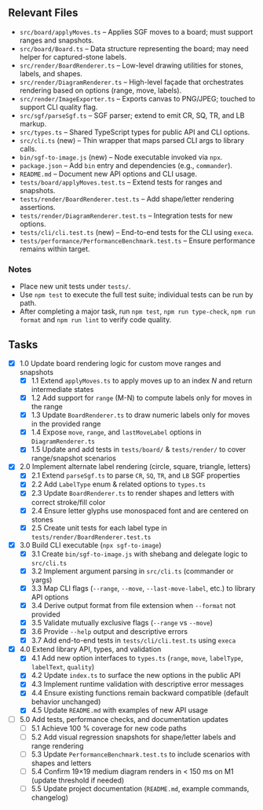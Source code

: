## Relevant Files

- `src/board/applyMoves.ts` – Applies SGF moves to a board; must support ranges and snapshots.
- `src/board/Board.ts` – Data structure representing the board; may need helper for captured-stone labels.
- `src/render/BoardRenderer.ts` – Low-level drawing utilities for stones, labels, and shapes.
- `src/render/DiagramRenderer.ts` – High-level façade that orchestrates rendering based on options (range, move, labels).
- `src/render/ImageExporter.ts` – Exports canvas to PNG/JPEG; touched to support CLI quality flag.
- `src/sgf/parseSgf.ts` – SGF parser; extend to emit CR, SQ, TR, and LB markup.
- `src/types.ts` – Shared TypeScript types for public API and CLI options.
- `src/cli.ts` (new) – Thin wrapper that maps parsed CLI args to library calls.
- `bin/sgf-to-image.js` (new) – Node executable invoked via `npx`.
- `package.json` – Add `bin` entry and dependencies (e.g., `commander`).
- `README.md` – Document new API options and CLI usage.
- `tests/board/applyMoves.test.ts` – Extend tests for ranges and snapshots.
- `tests/render/BoardRenderer.test.ts` – Add shape/letter rendering assertions.
- `tests/render/DiagramRenderer.test.ts` – Integration tests for new options.
- `tests/cli/cli.test.ts` (new) – End-to-end tests for the CLI using `execa`.
- `tests/performance/PerformanceBenchmark.test.ts` – Ensure performance remains within target.

### Notes

- Place new unit tests under `tests/`.
- Use `npm test` to execute the full test suite; individual tests can be run by path.
- After completing a major task, run `npm test`, `npm run type-check`, `npm run format` and `npm run lint` to verify code quality.

## Tasks

- [x] 1.0 Update board rendering logic for custom move ranges and snapshots
  - [x] 1.1 Extend `applyMoves.ts` to apply moves up to an index _N_ and return intermediate states
  - [x] 1.2 Add support for `range` (M-N) to compute labels only for moves in the range
  - [x] 1.3 Update `BoardRenderer.ts` to draw numeric labels only for moves in the provided range
  - [x] 1.4 Expose `move`, `range`, and `lastMoveLabel` options in `DiagramRenderer.ts`
  - [x] 1.5 Update and add tests in `tests/board/` & `tests/render/` to cover range/snapshot scenarios

- [x] 2.0 Implement alternate label rendering (circle, square, triangle, letters)
  - [x] 2.1 Extend `parseSgf.ts` to parse `CR`, `SQ`, `TR`, and `LB` SGF properties
  - [x] 2.2 Add `LabelType` enum & related options to `types.ts`
  - [x] 2.3 Update `BoardRenderer.ts` to render shapes and letters with correct stroke/fill color
  - [x] 2.4 Ensure letter glyphs use monospaced font and are centered on stones
  - [x] 2.5 Create unit tests for each label type in `tests/render/BoardRenderer.test.ts`

- [x] 3.0 Build CLI executable (`npx sgf-to-image`)
  - [x] 3.1 Create `bin/sgf-to-image.js` with shebang and delegate logic to `src/cli.ts`
  - [x] 3.2 Implement argument parsing in `src/cli.ts` (commander or yargs)
  - [x] 3.3 Map CLI flags (`--range`, `--move`, `--last-move-label`, etc.) to library API options
  - [x] 3.4 Derive output format from file extension when `--format` not provided
  - [x] 3.5 Validate mutually exclusive flags (`--range` vs `--move`)
  - [x] 3.6 Provide `--help` output and descriptive errors
  - [x] 3.7 Add end-to-end tests in `tests/cli/cli.test.ts` using `execa`

- [x] 4.0 Extend library API, types, and validation
  - [x] 4.1 Add new option interfaces to `types.ts` (`range`, `move`, `labelType`, `labelText`, `quality`)
  - [x] 4.2 Update `index.ts` to surface the new options in the public API
  - [x] 4.3 Implement runtime validation with descriptive error messages
  - [x] 4.4 Ensure existing functions remain backward compatible (default behavior unchanged)
  - [x] 4.5 Update `README.md` with examples of new API usage

- [ ] 5.0 Add tests, performance checks, and documentation updates
  - [ ] 5.1 Achieve 100 % coverage for new code paths
  - [ ] 5.2 Add visual regression snapshots for shape/letter labels and range rendering
  - [ ] 5.3 Update `PerformanceBenchmark.test.ts` to include scenarios with shapes and letters
  - [ ] 5.4 Confirm 19×19 medium diagram renders in < 150 ms on M1 (update threshold if needed)
  - [ ] 5.5 Update project documentation (`README.md`, example commands, changelog)

